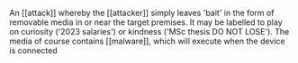 An [[attack]] whereby the [[attacker]] simply leaves 'bait' in the form of removable media in or near the target premises. It may be labelled to play on curiosity ('2023 salaries') or kindness ('MSc thesis DO NOT LOSE'). The media of course contains [[malware]], which will execute when the device is connected